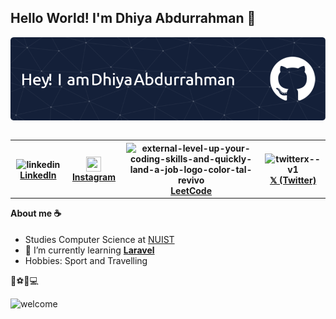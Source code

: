 ## Hello World! I'm Dhiya Abdurrahman 👋

![Dhiya Abdurrahman](images/github-header-image.png)

<!--
**dhiyaabdurrahman/dhiyaabdurrahman** is a ✨ _special_ ✨ repository because its `README.md` (this file) appears on your GitHub profile.

Here are some ideas to get you started:

- 🔭 I’m currently working on ...
- 🌱 I’m currently learning ...
- 👯 I’m looking to collaborate on ...
- 🤔 I’m looking for help with ...
- 💬 Ask me about ...
- 📫 How to reach me: ...
- 😄 Pronouns: ...
- ⚡ Fun fact: ...
-->

<header align="left">


<table align="left">
  <tr >
    <!-- <th>
      <img align="center" width="24" height="24" src="https://img.icons8.com/material-outlined/24/EBEBEB/globe--v1.png" alt="globe--v1"/>
      <a href="https://www.jfmartinz.dev/" />  My Portfolio  
    </th>  -->
    <th>
   <img align="center" width="24" height="24" src="https://img.icons8.com/fluency/48/linkedin.png" alt="linkedin"/>   
  <a href="https://www.linkedin.com/in/dhiya-abdurrahman-13b432285/" />   LinkedIn
    </th> 
        <th>
  <a href="https://www.instagram.com/dhiya_abdurrahman/" /> 
  <img align="center" width="24" height="24" src="https://upload.wikimedia.org/wikipedia/commons/a/a5/Instagram_icon.png" alt=""/>  
  Instagram
    </th> 
     <th>
       <img align="center" width="24" height="24" src="https://img.icons8.com/external-tal-revivo-color-tal-revivo/24/external-level-up-your-coding-skills-and-quickly-land-a-job-logo-color-tal-revivo.png" alt="external-level-up-your-coding-skills-and-quickly-land-a-job-logo-color-tal-revivo"/>
        <a href="https://leetcode.com/u/dhiyaabdurrahman/">LeetCode</a>
    </th>
     <th>
       <img align = "center" width="24" height="24" align="center" src="https://images.icon-icons.com/4029/PNG/512/twitter_x_new_logo_x_rounded_icon_256078.png" alt="twitterx--v1"/>
      <a href="https://x.com/Dhiyaabdurrahmn" />  𝕏 (Twitter)
    </th> 
  </tr>
  
</table>
</section>
</header>  
<section>  
<br>
<br>

#### About me ☕
- Studies Computer Science at [NUIST](nuist.edu.cn)
- 🌱 I’m currently learning [**Laravel**](https://laravel.com)
- Hobbies: Sport and Travelling 

💖⚽🏸💻

![welcome](https://media4.giphy.com/media/v1.Y2lkPTc5MGI3NjExbXJkbnBhY3hlcDhxcHA3a2QwdDQ5bHhtaGVvYmZ4Z2w3MW8yeXJxaiZlcD12MV9pbnRlcm5hbF9naWZfYnlfaWQmY3Q9Zw/OYwYE7UtTTqLBfpBS8/giphy.gif)